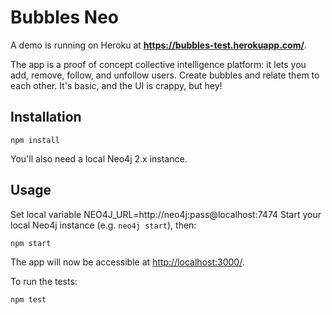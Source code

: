 
# Bubbles Neo

A demo is running on Heroku at **<https://bubbles-test.herokuapp.com/>**.

The app is a proof of concept collective intelligence platform: it lets you add, remove, follow,
and unfollow users. Create bubbles and relate them to each other.
It's basic, and the UI is crappy, but hey!


## Installation

```
npm install
```

You'll also need a local Neo4j 2.x instance.


## Usage

Set local variable NEO4J_URL=http://neo4j:pass@localhost:7474
Start your local Neo4j instance (e.g. `neo4j start`), then:

```
npm start
```

The app will now be accessible at
[http://localhost:3000/](http://localhost:3000/).

To run the tests:

```
npm test
```



